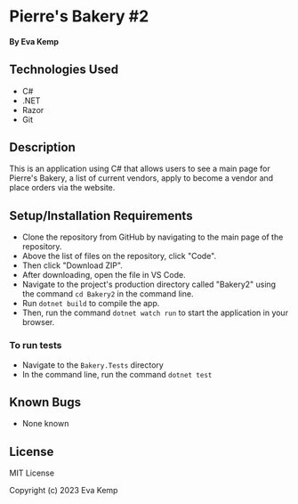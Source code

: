 # Pierre's Bakery #2

#### By Eva Kemp

## Technologies Used

- C#
- .NET
- Razor
- Git

## Description

This is an application using C# that allows users to see a main page for Pierre's Bakery, a list of current vendors, apply to become a vendor and place orders via the website.

## Setup/Installation Requirements

- Clone the repository from GitHub by navigating to the main page of the repository.
- Above the list of files on the repository, click "Code".
- Then click "Download ZIP".
- After downloading, open the file in VS Code.
- Navigate to the project's production directory called "Bakery2" using the command `cd Bakery2` in the command line.
- Run `dotnet build` to compile the app.
- Then, run the command `dotnet watch run` to start the application in your browser.

### To run tests

- Navigate to the `Bakery.Tests` directory
- In the command line, run the command `dotnet test`

## Known Bugs

- None known

## License

MIT License

Copyright (c) 2023 Eva Kemp
